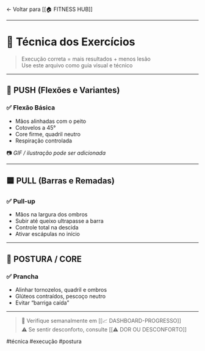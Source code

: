 ← Voltar para [[🏠 FITNESS HUB]]

---

# 📐 Técnica dos Exercícios

> Execução correta = mais resultados + menos lesão  
> Use este arquivo como guia visual e técnico

---

## 🔺 PUSH (Flexões e Variantes)

### ✅ Flexão Básica

- Mãos alinhadas com o peito
- Cotovelos a 45°
- Core firme, quadril neutro
- Respiração controlada

📷 *GIF / ilustração pode ser adicionada*

---

## 🟦 PULL (Barras e Remadas)

### ✅ Pull-up

- Mãos na largura dos ombros
- Subir até queixo ultrapasse a barra
- Controle total na descida
- Ativar escápulas no início

---

## 🧍 POSTURA / CORE

### ✅ Prancha

- Alinhar tornozelos, quadril e ombros
- Glúteos contraídos, pescoço neutro
- Evitar “barriga caída”

---

> 🔗 Verifique semanalmente em [[📈 DASHBOARD-PROGRESSO]]  
> ⚠️ Se sentir desconforto, consulte [[⚠️ DOR OU DESCONFORTO]]

#técnica #execução #postura
